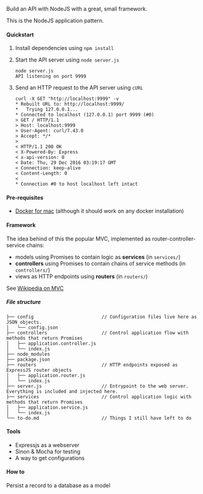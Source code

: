 Build an API with NodeJS with a great, small framework.

This is the NodeJS application pattern.

#### Quickstart

1. Install dependencies using `npm install`

2. Start the API server using `node server.js`
    ```
    node server.js
    API listening on port 9999
    ```

3. Send an HTTP request to the API server using `cURL`
    
    ```
    curl -X GET "http://localhost:9999" -v
    * Rebuilt URL to: http://localhost:9999/
    *   Trying 127.0.0.1...
    * Connected to localhost (127.0.0.1) port 9999 (#0)
    > GET / HTTP/1.1
    > Host: localhost:9999
    > User-Agent: curl/7.43.0
    > Accept: */*
    >
    < HTTP/1.1 200 OK
    < X-Powered-By: Express
    < x-api-version: 0
    < Date: Thu, 29 Dec 2016 03:19:17 GMT
    < Connection: keep-alive
    < Content-Length: 0
    <
    * Connection #0 to host localhost left intact
    ```

#### Pre-requisites
- [Docker for mac](https://docs.docker.com/engine/installation/mac/#/docker-for-mac) (although it should work on any docker installation)

#### Framework

The idea behind of this the popular MVC, implemented as router-controller-service chains:

- models using Promises to contain logic as **services** (in `services/`)
- **controllers** using Promises to contain chains of service methods (in `controllers/`)
- views as HTTP endpoints using **routers** (in `routers/`)

See [Wikipedia on MVC](https://en.wikipedia.org/wiki/Model–view–controller#Components)

##### File structure

```
├── config                         // Configuration files live here as JSON objects. 
│   └── config.json
├── controllers                    // Control application flow with methods that return Promises
│   ├── application.controller.js
│   └── index.js
├── node_modules
├── package.json
├── routers                        // HTTP endpoints exposed as ExpressJS router objects
│   ├── application.router.js
│   └── index.js
├── server.js                      // Entrypoint to the web server. Everything is included and injected here.
├── services                       // Control application logic with methods that return Promises
│   ├── application.service.js
│   └── index.js
└── to-do.md                       // Things I still have left to do
```

#### Tools
- Expressjs as a webserver
- Sinon & Mocha for testing
- A way to get configurations

#### How to

Persist a record to a database as a model
